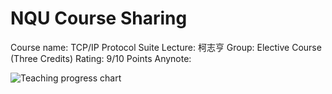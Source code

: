 # NQU Course Sharing
Course name: TCP/IP Protocol Suite 
Lecture: 柯志亨 
Group: Elective Course (Three Credits)
Rating: 9/10 Points
Anynote: 

![Teaching progress chart](NQUNote\Images\chart.png)
